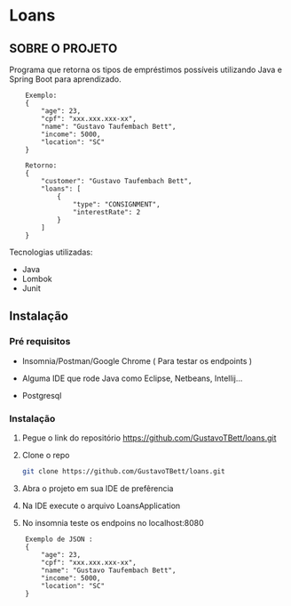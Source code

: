 # Loans

<!-- SOBRE O PROJETO -->
## SOBRE O PROJETO

Programa que retorna os tipos de empréstimos possíveis utilizando Java e Spring Boot para aprendizado. 

```
    Exemplo:
    {
        "age": 23,
        "cpf": "xxx.xxx.xxx-xx",
        "name": "Gustavo Taufembach Bett",
        "income": 5000,
        "location": "SC"
    }
  
    Retorno:
    {
        "customer": "Gustavo Taufembach Bett",
        "loans": [
            {
                "type": "CONSIGNMENT",
                "interestRate": 2
            }
        ]
    }
```

Tecnologias utilizadas:
* Java
* Lombok
* Junit

<!-- GETTING STARTED -->
## Instalação

### Pré requisitos

* Insomnia/Postman/Google Chrome ( Para testar os endpoints ) 

* Alguma IDE que rode Java como Eclipse, Netbeans, Intellij... 

* Postgresql


### Instalação

1. Pegue o link do repositório https://github.com/GustavoTBett/loans.git
2. Clone o repo
   ```sh
   git clone https://github.com/GustavoTBett/loans.git
   ```
3. Abra o projeto em sua IDE de prefêrencia

4. Na IDE execute o arquivo LoansApplication

5. No insomnia teste os endpoins no localhost:8080

```
    Exemplo de JSON :
    {
        "age": 23,
        "cpf": "xxx.xxx.xxx-xx",
        "name": "Gustavo Taufembach Bett",
        "income": 5000,
        "location": "SC"
    }
 ```
